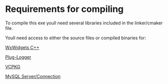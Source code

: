 # Requirements for compiling

To compile this exe youll need several libraries included in the linker/cmaker file.

Youll need access to either the source files or compiled binaries for:

[WxWidgets C++](https://www.wxwidgets.org/)


[Plug-Logger](https://github.com/SergiusTheBest/plog)


[VCPKG](https://github.com/microsoft/vcpkg)


[MySQL Server/Connection](https://dev.mysql.com/downloads/connector/cpp/)


